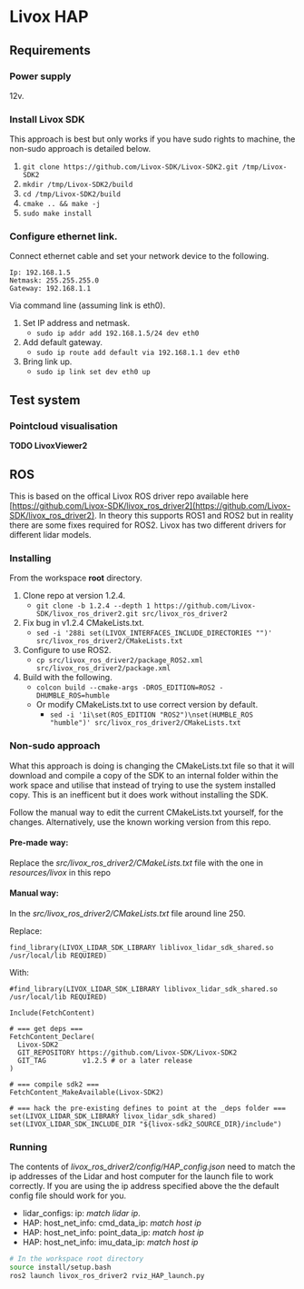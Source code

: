 # Livox HAP
## Requirements

### Power supply

12v.

### Install Livox SDK

This approach is best but only works if you have sudo rights to machine, the non-sudo approach is detailed below.

1. ```git clone https://github.com/Livox-SDK/Livox-SDK2.git /tmp/Livox-SDK2```
2. ```mkdir /tmp/Livox-SDK2/build```
3. ```cd /tmp/Livox-SDK2/build```
4. ```cmake .. && make -j```
5. ```sudo make install```

### Configure ethernet link.

Connect ethernet cable and set your network device to the following.

```
Ip: 192.168.1.5
Netmask: 255.255.255.0
Gateway: 192.168.1.1
```

Via command line (assuming link is eth0).

1. Set IP address and netmask.
    - ```sudo ip addr add 192.168.1.5/24 dev eth0```
2. Add default gateway.
    - ```sudo ip route add default via 192.168.1.1 dev eth0```
3. Bring link up.
    - ```sudo ip link set dev eth0 up```


## Test system

### Pointcloud visualisation

**TODO LivoxViewer2**

## ROS

This is based on the offical Livox ROS driver repo available here [https://github.com/Livox-SDK/livox_ros_driver2](https://github.com/Livox-SDK/livox_ros_driver2).
In theory this supports ROS1 and ROS2 but in reality there are some fixes required for ROS2.
Livox has two different drivers for different lidar models.

### Installing
From the workspace **root** directory.
1. Clone repo at version 1.2.4.
    - ```git clone -b 1.2.4 --depth 1 https://github.com/Livox-SDK/livox_ros_driver2.git src/livox_ros_driver2```
2. Fix bug in v1.2.4 CMakeLists.txt.
   - ```sed -i '288i set(LIVOX_INTERFACES_INCLUDE_DIRECTORIES "")' src/livox_ros_driver2/CMakeLists.txt```
3. Configure to use ROS2.
    - ```cp src/livox_ros_driver2/package_ROS2.xml src/livox_ros_driver2/package.xml```
4. Build with the following.
   - ```colcon build --cmake-args -DROS_EDITION=ROS2 -DHUMBLE_ROS=humble```
   - Or modify CMakeLists.txt to use correct version by default.
     - ```sed -i '1i\set(ROS_EDITION "ROS2")\nset(HUMBLE_ROS "humble")' src/livox_ros_driver2/CMakeLists.txt```

### Non-sudo approach
What this approach is doing is changing the CMakeLists.txt file so that it will download and compile a copy of the SDK to an internal folder within the work space and utilise that instead of trying to use the system installed copy. 
This is an inefficent but it does work without installing the SDK.

Follow the manual way to edit the current CMakeLists.txt yourself, for the changes. Alternatively, use the known working version from this repo.

#### Pre-made way:
Replace the *src/livox_ros_driver2/CMakeLists.txt* file with the one in *resources/livox* in this repo

#### Manual way:

In the *src/livox_ros_driver2/CMakeLists.txt* file around line 250.

Replace: 

```
find_library(LIVOX_LIDAR_SDK_LIBRARY liblivox_lidar_sdk_shared.so /usr/local/lib REQUIRED)
```

With: 

```
#find_library(LIVOX_LIDAR_SDK_LIBRARY liblivox_lidar_sdk_shared.so /usr/local/lib REQUIRED)

Include(FetchContent)

# === get deps ===
FetchContent_Declare(
  Livox-SDK2
  GIT_REPOSITORY https://github.com/Livox-SDK/Livox-SDK2
  GIT_TAG         v1.2.5 # or a later release
)

# === compile sdk2 ===
FetchContent_MakeAvailable(Livox-SDK2)

# === hack the pre-existing defines to point at the _deps folder ===
set(LIVOX_LIDAR_SDK_LIBRARY livox_lidar_sdk_shared)
set(LIVOX_LIDAR_SDK_INCLUDE_DIR "${livox-sdk2_SOURCE_DIR}/include")
```

### Running

The contents of *livox_ros_driver2/config/HAP_config.json* need to match the ip addresses of the Lidar and host computer for the launch file to work correctly. 
If you are using the ip address specified above the the default config file should work for you.

- lidar_configs: ip: *match lidar ip*.
- HAP: host_net_info: cmd_data_ip: *match host ip*
- HAP: host_net_info: point_data_ip: *match host ip*
- HAP: host_net_info: imu_data_ip: *match host ip*

```bash
# In the workspace root directory
source install/setup.bash
ros2 launch livox_ros_driver2 rviz_HAP_launch.py
```
